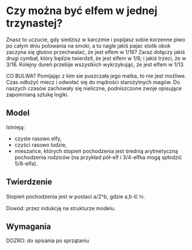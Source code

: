 # Czy można być elfem w jednej trzynastej?

Znasz to uczucie, gdy siedzisz w karczmie i popijasz sobie korzenne piwo po całym dniu polowania na smoki, a tu nagle jakiś pajac stolik obok zaczyna się głośno przechwalać, że jest elfem w 1/16?
Zaraz dołączy jakiś drugi cymbał, który będzie twierdził, że jest elfem w 1/8; i jakiś trzeci, że w 3/16.
Kolejny dureń przebije wszystkich wykrzykując, że jest elfem w 1/13.

CO BULWA? Pomijając z kim sie puszczała jego matka, to nie jest możliwe.
Czas odłożyć miecz i odwołać się do mądrości starożytnych magów.
Do naszych czasów zachowały się nieliczne, podniszczone zwoje opisujące zapomnianą sztukę logiki.


## Model

Istnieją:

* czyste rasowo elfy,
* czyści rasowo ludzie,
* mieszańce, których stopień pochodzenia jest średnią arytmetyczną pochodzenia rodziców (na przykład pół-elf i 3/4-elfka mogą spłodzić 5/8-elfa).


## Twierdzenie

Stopień pochodzenia jest w postaci a/2^b, gdzie a,b ∈ ℕ.

Dowód: przez indukcję na strukturze modelu.

## Wymagania

DOZRO: do spisania po sprzątaniu
